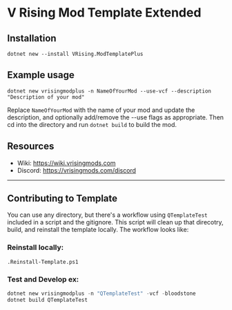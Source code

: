 # V Rising Mod Template Extended

## Installation
`dotnet new --install VRising.ModTemplatePlus`

## Example usage
`dotnet new vrisingmodplus -n NameOfYourMod --use-vcf --description "Description of your mod"`

Replace `NameOfYourMod` with the name of your mod and update the description, and optionally add/remove the --use flags as appropriate. Then cd into the directory and run `dotnet build` to build the mod.

## Resources

- Wiki: https://wiki.vrisingmods.com
- Discord: https://vrisingmods.com/discord

---

## Contributing to Template
You can use any directory, but there's a workflow using `QTemplateTest` included in a script and the gitignore. This script will clean up that direcotry, build, and reinstall the template locally. The workflow looks like:

### Reinstall locally:
`.Reinstall-Template.ps1`

### Test and Develop ex:
```ps1
dotnet new vrisingmodplus -n "QTemplateTest" -vcf -bloodstone
dotnet build QTemplateTest
```